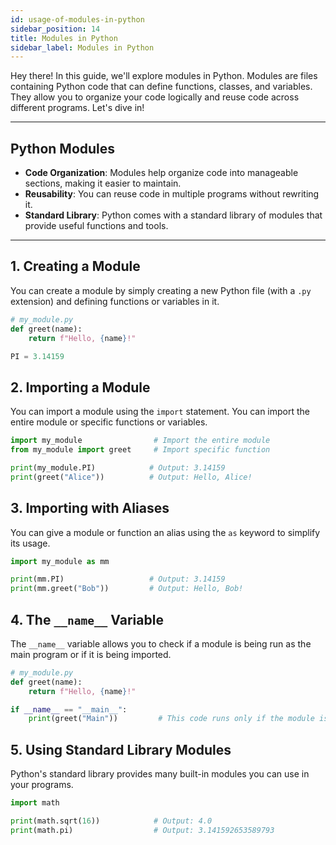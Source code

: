 ```yaml
---
id: usage-of-modules-in-python
sidebar_position: 14
title: Modules in Python
sidebar_label: Modules in Python
---
```


Hey there! In this guide, we'll explore modules in Python. Modules are files containing Python code that can define functions, classes, and variables. They allow you to organize your code logically and reuse code across different programs. Let's dive in!

---

## Python Modules

- **Code Organization**: Modules help organize code into manageable sections, making it easier to maintain.
- **Reusability**: You can reuse code in multiple programs without rewriting it.
- **Standard Library**: Python comes with a standard library of modules that provide useful functions and tools.

---

## 1. Creating a Module

You can create a module by simply creating a new Python file (with a `.py` extension) and defining functions or variables in it.

```python
# my_module.py
def greet(name):
    return f"Hello, {name}!"

PI = 3.14159
```

## 2. Importing a Module

You can import a module using the `import` statement. You can import the entire module or specific functions or variables.

```python
import my_module                # Import the entire module
from my_module import greet     # Import specific function

print(my_module.PI)            # Output: 3.14159
print(greet("Alice"))          # Output: Hello, Alice!
```

## 3. Importing with Aliases

You can give a module or function an alias using the `as` keyword to simplify its usage.

```python
import my_module as mm

print(mm.PI)                   # Output: 3.14159
print(mm.greet("Bob"))         # Output: Hello, Bob!
```

## 4. The `__name__` Variable

The `__name__` variable allows you to check if a module is being run as the main program or if it is being imported.

```python
# my_module.py
def greet(name):
    return f"Hello, {name}!"

if __name__ == "__main__":
    print(greet("Main"))         # This code runs only if the module is executed directly
```

## 5. Using Standard Library Modules

Python's standard library provides many built-in modules you can use in your programs.

```python
import math

print(math.sqrt(16))            # Output: 4.0
print(math.pi)                  # Output: 3.141592653589793
```
